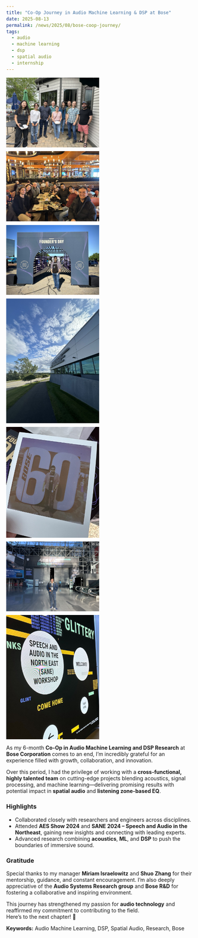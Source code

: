 ```yaml
---
title: "Co-Op Journey in Audio Machine Learning & DSP at Bose"
date: 2025-08-13
permalink: /news/2025/08/bose-coop-journey/
tags:
  - audio
  - machine learning
  - dsp
  - spatial audio
  - internship
---
```


<div style="display: flex; flex-wrap: wrap; gap: 10px;">
  <img src="/images/bose1.jpeg" alt="Bose Co-Op" width="250"/>
  <img src="/images/bose2.jpeg" alt="Bose Co-Op" width="250"/>
  <img src="/images/bose3.jpeg" alt="Bose Co-Op" width="250"/>
  <img src="/images/bose4.jpeg" alt="Bose Co-Op" width="250"/>
  <img src="/images/bose5.jpeg" alt="Bose Co-Op" width="250"/>
  <img src="/images/bose6.jpeg" alt="Bose Co-Op" width="250"/>
  <img src="/images/bose7.jpeg" alt="Bose Co-Op" width="250"/>
</div>

As my 6-month **Co-Op in Audio Machine Learning and DSP Research** at **Bose Corporation** comes to an end, I’m incredibly grateful for an experience filled with growth, collaboration, and innovation.

Over this period, I had the privilege of working with a **cross-functional, highly talented team** on cutting-edge projects blending acoustics, signal processing, and machine learning—delivering promising results with potential impact in **spatial audio** and **listening zone-based EQ**.

### Highlights
- Collaborated closely with researchers and engineers across disciplines.
- Attended **AES Show 2024** and **SANE 2024 – Speech and Audio in the Northeast**, gaining new insights and connecting with leading experts.
- Advanced research combining **acoustics**, **ML**, and **DSP** to push the boundaries of immersive sound.

### Gratitude
Special thanks to my manager **Miriam Israelowitz** and **Shuo Zhang** for their mentorship, guidance, and constant encouragement. I’m also deeply appreciative of the **Audio Systems Research group** and **Bose R&D** for fostering a collaborative and inspiring environment.

This journey has strengthened my passion for **audio technology** and reaffirmed my commitment to contributing to the field.  
Here’s to the next chapter! 🚀

**Keywords:** Audio Machine Learning, DSP, Spatial Audio, Research, Bose
